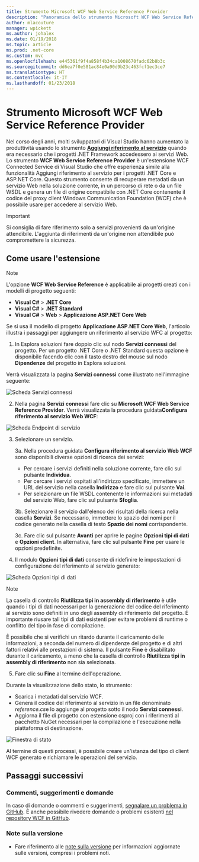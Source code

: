 ```yaml
---
title: Strumento Microsoft WCF Web Service Reference Provider
description: "Panoramica dello strumento Microsoft WCF Web Service Reference Provider che aggiunge funzionalità per i progetti .NET Core e ASP.NET Core, come Aggiungi riferimento al servizio per i progetti .NET Framework."
author: mlacouture
manager: wpickett
ms.author: johalex
ms.date: 01/19/2018
ms.topic: article
ms.prod: .net-core
ms.custom: mvc
ms.openlocfilehash: e445361f9f4a858f4b34ca1008670fadc62b8b3c
ms.sourcegitcommit: dd6ea7f0e581ac84e0a90d9b23c463fcf1ec3ce7
ms.translationtype: HT
ms.contentlocale: it-IT
ms.lasthandoff: 01/23/2018
---
```

# <a name="microsoft-wcf-web-service-reference-provider-tool"></a>Strumento Microsoft WCF Web Service Reference Provider

Nel corso degli anni, molti sviluppatori di Visual Studio hanno aumentato la produttività usando lo strumento [**Aggiungi riferimento al servizio**](/visualstudio/data-tools/how-to-add-update-or-remove-a-wcf-data-service-reference) quando era necessario che i progetti .NET Framework accedessero ai servizi Web.  Lo strumento **WCF Web Service Reference Provider** è un'estensione WCF Connected Service di Visual Studio che offre esperienza simile alla funzionalità Aggiungi riferimento al servizio per i progetti .NET Core e ASP.NET Core. Questo strumento consente di recuperare metadati da un servizio Web nella soluzione corrente, in un percorso di rete o da un file WSDL e genera un file di origine compatibile con .NET Core contenente il codice del proxy client Windows Communication Foundation (WCF) che è possibile usare per accedere al servizio Web.

> [!IMPORTANT]
> Si consiglia di fare riferimento solo a servizi provenienti da un'origine attendibile. L'aggiunta di riferimenti da un'origine non attendibile può compromettere la sicurezza. 

## <a name="how-to-use-the-extension"></a>Come usare l'estensione

> [!NOTE]
> L'opzione **WCF Web Service Reference** è applicabile ai progetti creati con i modelli di progetto seguenti:
> * **Visual C#** > **.NET Core**
> * **Visual C#** > **.NET Standard**
> * **Visual C#** > **Web** > **Applicazione ASP.NET Core Web**

Se si usa il modello di progetto **Applicazione ASP.NET Core Web**, l'articolo illustra i passaggi per aggiungere un riferimento al servizio WFC al progetto:

1. In Esplora soluzioni fare doppio clic sul nodo **Servizi connessi** del progetto. Per un progetto .NET Core o .NET Standard questa opzione è disponibile facendo clic con il tasto destro del mouse sul nodo **Dipendenze** del progetto in Esplora soluzioni.

Verrà visualizzata la pagina **Servizi connessi** come illustrato nell'immagine seguente:

![Scheda Servizi connessi](./media/wcf-web-service-reference-guide/wcfcs-ConnectedServicesPage.png)

2. Nella pagina **Servizi connessi** fare clic su **Microsoft WCF Web Service Reference Provider**. Verrà visualizzata la procedura guidata**Configura riferimento al servizio Web WCF**:

![Scheda Endpoint di servizio](./media/wcf-web-service-reference-guide/wcfcs-ServiceEndpointPage.png)

3. Selezionare un servizio.

    3a. Nella procedura guidata **Configura riferimento al servizio Web WCF** sono disponibili diverse opzioni di ricerca dei servizi:
    
     * Per cercare i servizi definiti nella soluzione corrente, fare clic sul pulsante **Individua**. 
     * Per cercare i servizi ospitati all'indirizzo specificato, immettere un URL del servizio nella casella **Indirizzo** e fare clic sul pulsante **Vai**.
     * Per selezionare un file WSDL contenente le informazioni sui metadati del servizio Web, fare clic sul pulsante **Sfoglia**. 
     
    3b. Selezionare il servizio dall'elenco dei risultati della ricerca nella casella **Servizi**. Se necessario, immettere lo spazio dei nomi per il codice generato nella casella di testo **Spazio dei nomi** corrispondente.
    
    3c. Fare clic sul pulsante **Avanti** per aprire le pagine **Opzioni tipi di dati** e **Opzioni client**. In alternativa, fare clic sul pulsante **Fine** per usare le opzioni predefinite.


4. Il modulo **Opzioni tipi di dati** consente di ridefinire le impostazioni di configurazione del riferimento al servizio generato:

![Scheda Opzioni tipi di dati](./media/wcf-web-service-reference-guide/wcfcs-DataTypesPage.png)

> [!NOTE]
> La casella di controllo **Riutilizza tipi in assembly di riferimento** è utile quando i tipi di dati necessari per la generazione del codice del riferimento al servizio sono definiti in uno degli assembly di riferimento del progetto.  È importante riusare tali tipi di dati esistenti per evitare problemi di runtime o conflitto del tipo in fase di compilazione.

È possibile che si verifichi un ritardo durante il caricamento delle informazioni, a seconda del numero di dipendenze del progetto e di altri fattori relativi alle prestazioni di sistema. Il pulsante **Fine** è disabilitato durante il caricamento, a meno che la casella di controllo **Riutilizza tipi in assembly di riferimento** non sia selezionata.

5. Fare clic su **Fine** al termine dell'operazione.


Durante la visualizzazione dello stato, lo strumento:

* Scarica i metadati dal servizio WCF. 
* Genera il codice del riferimento al servizio in un file denominato *reference.cs*e lo aggiunge al progetto sotto il nodo **Servizi connessi**. 
* Aggiorna il file di progetto con estensione csproj con i riferimenti al pacchetto NuGet necessari per la compilazione e l'esecuzione nella piattaforma di destinazione.

![Finestra di stato](./media/wcf-web-service-reference-guide/wcfcs-ProgressWindow.png)

Al termine di questi processi, è possibile creare un'istanza del tipo di client WCF generato e richiamare le operazioni del servizio.

## <a name="next-steps"></a>Passaggi successivi

### <a name="feedback--questions"></a>Commenti, suggerimenti e domande
In caso di domande o commenti e suggerimenti, [segnalare un problema in GitHub](https://github.com/dotnet/wcf/issues/new). È anche possibile rivedere domande o problemi esistenti [nel repository WCF in GitHub](https://github.com/dotnet/wcf/issues?utf8=%E2%9C%93&q=is:issue%20label:tooling).

### <a name="release-notes"></a>Note sulla versione
* Fare riferimento alle [note sulla versione](https://github.com/dotnet/wcf/blob/master/release-notes/WCF-Web-Service-Reference-notes.md) per informazioni aggiornate sulle versioni, compresi i problemi noti. 
